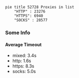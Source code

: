 
```mermaid
pie title 52728 Proxies in list
    "HTTP" : 23276
    "HTTPS": 6940
    "SOCKS" : 28577
```

### Some Info
#### Average Timeout

- mixed: 3.4s
- http: 1.6s
- https: 8.3s
- socks: 5.0s